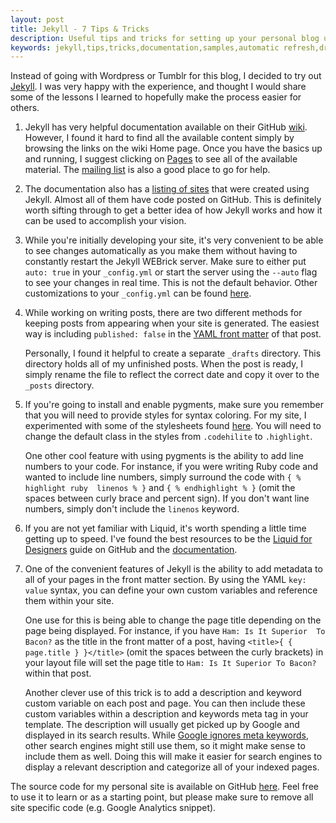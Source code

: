 ```yaml
---
layout: post
title: Jekyll - 7 Tips & Tricks
description: Useful tips and tricks for setting up your personal blog using Jekyll.
keywords: jekyll,tips,tricks,documentation,samples,automatic refresh,drafts,metadata
---
```


Instead of going with Wordpress or Tumblr for this blog, I decided to try out [Jekyll](https://github.com/mojombo/jekyll). I was very happy with the experience, and thought I would share some of the lessons I learned to hopefully make the process easier for others.

1. Jekyll has very helpful documentation available on their GitHub [wiki](https://github.com/mojombo/jekyll/wiki). However, I found it hard to find all the available content simply by browsing the links on the wiki Home page. Once you have the basics up and running, I suggest clicking on [Pages](https://github.com/mojombo/jekyll/wiki/_pages) to see all of the available material. The [mailing list](http://groups.google.com/group/jekyll-rb) is also a good place to go for help.

2. The documentation also has a [listing of sites](https://github.com/mojombo/jekyll/wiki/Sites) that were created using Jekyll. Almost all of them have code posted on GitHub. This is definitely worth sifting through to get a better idea of how Jekyll works and how it can be used to accomplish your vision.

3. While you're initially developing your site, it's very convenient to be able to see changes automatically as you make them without having to constantly restart the Jekyll WEBrick server. Make sure to either put `auto: true` in your `_config.yml` or start the server using the `--auto` flag to see your changes in real time. This is not the default behavior. Other customizations to your `_config.yml` can be found [here](https://github.com/mojombo/jekyll/wiki/Configuration).

4. While working on writing posts, there are two different methods for keeping 
   posts from appearing when your site is generated. The easiest way is 
   including `published: false` in the [YAML front 
   matter](https://github.com/mojombo/jekyll/wiki/YAML-Front-Matter) of that 
   post. 

   Personally, I found it helpful to create a separate `_drafts` directory. This 
   directory holds all of my unfinished posts. When the post is ready, I simply 
   rename the file to reflect the correct date and copy it over to the `_posts` 
   directory.

5. If you're going to install and enable pygments, make sure you remember that 
   you will need to provide styles for syntax coloring. For my site, I 
   experimented with some of the stylesheets found 
   [here](https://github.com/richleland/pygments-css). You will need to change 
   the default class in the styles from `.codehilite` to `.highlight`.

   One other cool feature with using pygments is the ability to add line 
   numbers to your code. For instance, if you were writing Ruby code and wanted 
   to include line numbers, simply surround the code with `{ % highlight ruby 
   linenos % }` and `{ % endhighlight % }` (omit the spaces between curly brace 
   and percent sign). If you don't want line numbers, simply don't include the 
   `linenos` keyword.

6. If you are not yet familiar with Liquid, it's worth spending a little time getting up to speed. I've found the best resources to be the [Liquid for Designers](https://github.com/tobi/liquid/wiki/liquid-for-designers) guide on GitHub and the [documentation](http://liquid.rubyforge.org/).

7. One of the convenient features of Jekyll is the ability to add metadata to 
   all of your pages in the front matter section. By using the YAML `key: 
   value` syntax, you can define your own custom variables and reference them 
   within your site.
  
   One use for this is being able to change the page title depending on 
   the page being displayed. For instance, if you have `Ham: Is It Superior 
   To Bacon?` as the title in the front matter of a post, having `<title>{ { 
    page.title } }</title>` (omit the spaces between the curly brackets) in your 
   layout file will set the page title to `Ham: Is It Superior To Bacon?` within 
   that post.
  
   Another clever use of this trick is to add a description and keyword custom 
   variable on each post and page. You can then include these custom variables 
   within a description and keywords meta tag in your template. The 
   description will usually get picked up by Google and displayed in its search 
   results. While [Google ignores meta  keywords](http://googlewebmastercentral.blogspot.com/2009/09/google-does-not-use-keywords-meta-tag.html), other search engines might still use them, so it might 
   make sense to include them as well. Doing this will make it easier for search 
   engines to display a relevant description and categorize all of your 
   indexed pages.
   
The source code for my personal site is available on GitHub [here](https://github.com/kinnetica/kinnetica.com). Feel free to use it to learn or as a starting point, but please make sure to remove all site specific code (e.g. Google Analytics snippet).